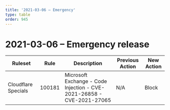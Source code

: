 ```yaml
---
title: '2021-03-06 – Emergency'
type: table
order: 945
---
```


# 2021-03-06 – Emergency release

<TableWrap><table style="width: 100%">

<thead>
  <tr>
    <th>Ruleset</th>
    <th>Rule</th>
    <th>Description</th>
    <th>Previous Action</th>
    <th>New Action</th>
  </tr>
</thead>
<tbody>
  <tr>
    <td>Cloudflare Specials</td>
    <td>100181</td>
    <td>Microsoft Exchange - Code Injection - CVE-2021-26858 - CVE-2021-27065</td>
    <td>N/A</td>
    <td>Block</td>
  </tr>
</tbody>

</table></TableWrap>
